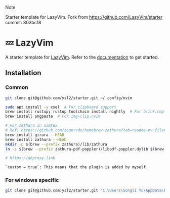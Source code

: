 > [!NOTE]
>
> Starter template for LazyVim. Fork from https://github.com/LazyVim/starter commit: 803bc18

# 💤 LazyVim

A starter template for [LazyVim](https://github.com/LazyVim/LazyVim).
Refer to the [documentation](https://lazyvim.github.io/installation) to get started.

## Installation

### Common

```bash
git clone git@github.com/ysl2/starter.git ~/.config/nvim

sudo apt install -y xsel  # For clipboard support
brew install rustup; rustup toolchain install nightly  # For blink.cmp
brew install pngpaste  # For img-clip.nvim

# For zathura in vimtex
# Ref: https://github.com/zegervdv/homebrew-zathura?tab=readme-ov-file#osx_native_integration
brew install girara --HEAD
brew install zathura --HEAD
mkdir -p $(brew --prefix zathura)/lib/zathura
ln -s $(brew --prefix zathura-pdf-poppler)/libpdf-poppler.dylib $(brew --prefix zathura)/lib/zathura/libpdf-poppler.dylib

# https://ghproxy.link

`custom = true`: This means that the plugin is added by myself.
```

### For windows specific

```bash
git clone git@github.com:ysl2/starter.git 'C:\Users\Songli Yu\AppData\Local\nvim'
```
